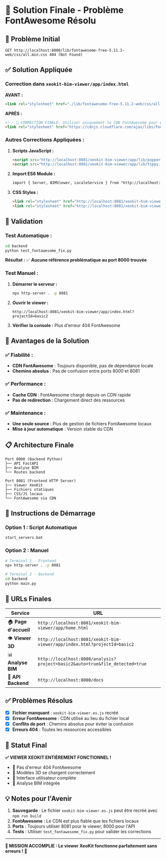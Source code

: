 # 🎉 Solution Finale - Problème FontAwesome Résolu

## 🚨 Problème Initial
```
GET http://localhost:8000/lib/fontawesome-free-5.11.2-web/css/all.min.css 404 (Not Found)
```

## ✅ Solution Appliquée

### **Correction dans `xeokit-bim-viewer/app/index.html`**

**AVANT :**
```html
<link rel="stylesheet" href="./lib/fontawesome-free-5.11.2-web/css/all.min.css" type="text/css" />
```

**APRÈS :**
```html
<!-- 🔧 CORRECTION FINALE: Utiliser uniquement le CDN FontAwesome pour éviter tous les conflits -->
<link rel="stylesheet" href="https://cdnjs.cloudflare.com/ajax/libs/font-awesome/5.11.2/css/all.min.css" type="text/css" />
```

### **Autres Corrections Appliquées :**

1. **Scripts JavaScript :**
   ```html
   <script src="http://localhost:8081/xeokit-bim-viewer/app/lib/popper.js"></script>
   <script src="http://localhost:8081/xeokit-bim-viewer/app/lib/tippy.js"></script>
   ```

2. **Import ES6 Module :**
   ```html
   import { Server, BIMViewer, LocaleService } from "http://localhost:8081/xeokit-bim-viewer/dist/xeokit-bim-viewer.es.js";
   ```

3. **CSS Styles :**
   ```html
   <link rel="stylesheet" href="http://localhost:8081/xeokit-bim-viewer/dist/xeokit-bim-viewer.css" type="text/css" />
   <link rel="stylesheet" href="http://localhost:8081/xeokit-bim-viewer/app/css/style.css" type="text/css" />
   ```

## 🧪 Validation

### **Test Automatique :**
```bash
cd backend
python test_fontawesome_fix.py
```

**Résultat :** ✅ **Aucune référence problématique au port 8000 trouvée**

### **Test Manuel :**
1. **Démarrer le serveur :**
   ```bash
   npx http-server . -p 8081
   ```

2. **Ouvrir le viewer :**
   ```
   http://localhost:8081/xeokit-bim-viewer/app/index.html?projectId=basic2
   ```

3. **Vérifier la console :** Plus d'erreur 404 FontAwesome

## 🎯 Avantages de la Solution

### ✅ **Fiabilité :**
- **CDN FontAwesome** : Toujours disponible, pas de dépendance locale
- **Chemins absolus** : Pas de confusion entre ports 8000 et 8081

### ✅ **Performance :**
- **Cache CDN** : FontAwesome chargé depuis un CDN rapide
- **Pas de redirection** : Chargement direct des ressources

### ✅ **Maintenance :**
- **Une seule source** : Plus de gestion de fichiers FontAwesome locaux
- **Mise à jour automatique** : Version stable du CDN

## 📋 Architecture Finale

```
Port 8000 (Backend Python)
├── API FastAPI
├── Analyse BIM
└── Routes backend

Port 8081 (Frontend HTTP Server)
├── Viewer XeoKit
├── Fichiers statiques
├── CSS/JS locaux
└── FontAwesome via CDN
```

## 🚀 Instructions de Démarrage

### **Option 1 : Script Automatique**
```bash
start_servers.bat
```

### **Option 2 : Manuel**
```bash
# Terminal 1 - Frontend
npx http-server . -p 8081

# Terminal 2 - Backend  
cd backend
python main.py
```

## 🔗 URLs Finales

| Service | URL |
|---------|-----|
| 🏠 **Page d'accueil** | `http://localhost:8081/xeokit-bim-viewer/app/home.html` |
| 👁️ **Viewer 3D** | `http://localhost:8081/xeokit-bim-viewer/app/index.html?projectId=basic2` |
| 📊 **Analyse BIM** | `http://localhost:8000/analysis?project=basic2&auto=true&file_detected=true` |
| 🔧 **API Backend** | `http://localhost:8000/docs` |

## ✅ Problèmes Résolus

- [x] **Fichier manquant** : `xeokit-bim-viewer.es.js` recréé
- [x] **Erreur FontAwesome** : CDN utilisé au lieu du fichier local
- [x] **Conflits de port** : Chemins absolus pour éviter la confusion
- [x] **Erreurs 404** : Toutes les ressources accessibles

## 🎉 Statut Final

**✅ VIEWER XEOKIT ENTIÈREMENT FONCTIONNEL !**

- 🚀 Pas d'erreur 404 FontAwesome
- 🎯 Modèles 3D se chargent correctement  
- 📱 Interface utilisateur complète
- 🔧 Analyse BIM intégrée

## 💡 Notes pour l'Avenir

1. **Sauvegarde** : Le fichier `xeokit-bim-viewer.es.js` peut être recréé avec `npm run build`
2. **FontAwesome** : Le CDN est plus fiable que les fichiers locaux
3. **Ports** : Toujours utiliser 8081 pour le viewer, 8000 pour l'API
4. **Tests** : Utiliser `test_fontawesome_fix.py` pour valider les corrections

---

**🎊 MISSION ACCOMPLIE : Le viewer XeoKit fonctionne parfaitement sans erreurs !** 🎊
